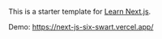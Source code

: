 This is a starter template for [Learn Next.js](https://nextjs.org/learn).

Demo: https://next-js-six-swart.vercel.app/
